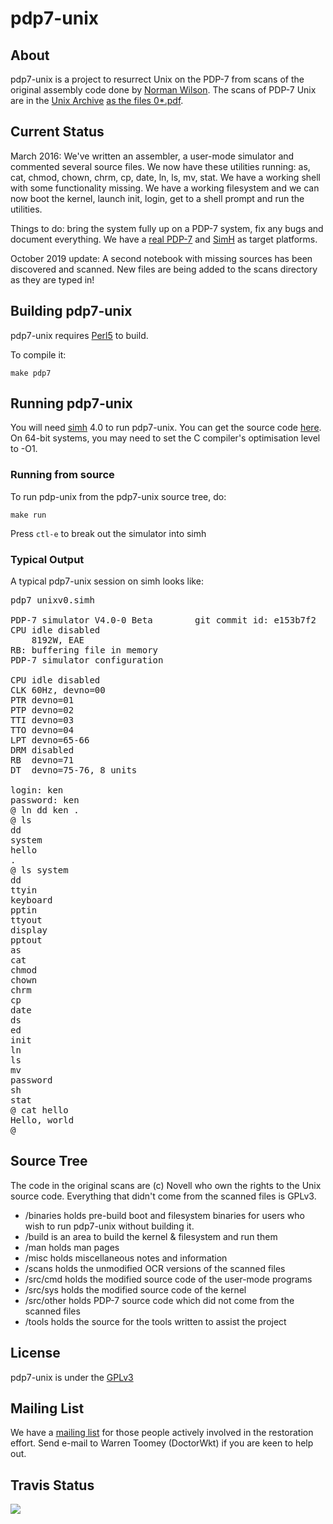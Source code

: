 # pdp7-unix


## About

pdp7-unix is a project to resurrect Unix on the PDP-7 from scans of the original
assembly code done by
[Norman Wilson](http://www.cs.toronto.edu/~norman/pers/index.html).
The scans of PDP-7 Unix are in the [Unix Archive](http://www.tuhs.org/)
[as the files 0*.pdf](http://www.tuhs.org/Archive/Distributions/Research/McIlroy_v0/).

## Current Status

March 2016: We've written an assembler, a user-mode simulator and
commented several source files. We now have these utilities running:
as, cat, chmod, chown, chrm, cp, date, ln, ls, mv, stat. We have a working
shell with some functionality missing. We have a working filesystem and
we can now boot the kernel, launch init, login, get to a shell prompt and
run the utilities.

Things to do: bring the
system fully up on a PDP-7 system, fix any bugs and document everything.
We have a [real PDP-7](http://physics.uoregon.edu/outreach/movies/pdplives/)
and [SimH](http://simh.trailing-edge.com/) as target platforms.

October 2019 update: A second notebook with missing sources has been
discovered and scanned.  New files are being added to the scans
directory as they are typed in!

## Building pdp7-unix

pdp7-unix requires [Perl5](https://www.perl.org/) to build.

To compile it:

`make pdp7`

## Running pdp7-unix

You will need [simh](http://simh.trailing-edge.com/) 4.0 to run pdp7-unix.  You can get the source code [here](https://github.com/simh/simh).  
On 64-bit systems, you may need to set the C compiler's optimisation level to -O1.

### Running from source

To run pdp-unix from the pdp7-unix source tree, do:

`make run`

Press `ctl-e` to break out the simulator into simh

### Typical Output

A typical pdp7-unix session on simh looks like:

<pre>
pdp7 unixv0.simh

PDP-7 simulator V4.0-0 Beta        git commit id: e153b7f2
CPU	idle disabled
	8192W, EAE
RB: buffering file in memory
PDP-7 simulator configuration

CPU	idle disabled
CLK	60Hz, devno=00
PTR	devno=01
PTP	devno=02
TTI	devno=03
TTO	devno=04
LPT	devno=65-66
DRM	disabled
RB	devno=71
DT	devno=75-76, 8 units

login: ken
password: ken
@ ln dd ken .
@ ls
dd      
system  
hello   
.       
@ ls system
dd      
ttyin   
keyboard
pptin   
ttyout  
display 
pptout  
as      
cat     
chmod   
chown   
chrm    
cp      
date    
ds      
ed      
init    
ln      
ls      
mv      
password
sh      
stat    
@ cat hello
Hello, world
@ 
</pre>


## Source Tree

The code in the original scans are (c) Novell who own the rights to the Unix
source code. Everything that didn't come from the scanned files is GPLv3.

* /binaries  holds pre-build boot and filesystem binaries for users who wish to run pdp7-unix without building it.
* /build     is an area to build the kernel & filesystem and run them
* /man		 holds man pages
* /misc	     holds miscellaneous notes and information
* /scans     holds the unmodified OCR versions of the scanned files
* /src/cmd   holds the modified source code of the user-mode programs
* /src/sys   holds the modified source code of the kernel
* /src/other holds PDP-7 source code which did not come from the scanned files
* /tools     holds the source for the tools written to assist the project

## License

pdp7-unix is under the [GPLv3](LICENSE)


## Mailing List

We have a
[mailing list](http://minnie.tuhs.org/cgi-bin/mailman/listinfo/pdp7-unix)
for those people actively involved in the restoration effort. Send e-mail
to Warren Toomey (DoctorWkt) if you are keen to help out.

## Travis Status

<a href="https://travis-ci.org/DoctorWkt/pdp7-unix">
<img src="https://api.travis-ci.org/DoctorWkt/pdp7-unix.png"></a>

